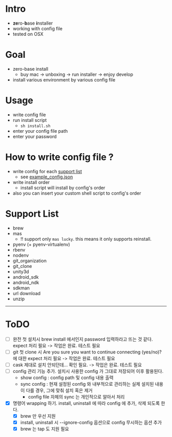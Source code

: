 # Intro
- **ze**ro-**b**ase **i**nstaller
- working with config file
- tested on OSX

# Goal
- zero-base install
    - buy mac -> unboxing -> run installer -> enjoy develop
- install various environment by various config file

# Usage
- write config file
- run install script
    - ``sh install.sh``
- enter your config file path
- enter your password

# How to write config file ?
- write config for each [support list](#support-list)
    - see [example_config.json](example_config.json)
- write install order
    - install script will install by config's order
- also you can insert your custom shell script to config's order

# Support List
- brew
- mas
    - :bangbang: support only ``mas lucky``. this means it only supports reinstall.
- pyenv (+ pyenv-virtualenv)
- rbenv
- nodenv
- git_organization
- git_clone
- unity3d
- android_sdk
- android_ndk
- sdkman
- url download
- unzip


---

# ToDO
- [ ] 완전 첫 설치시 brew install 에서인지 password 입력하라고 뜨는 것 같다. expect 처리 필요 -> 작업은 완료. 테스트 필요
- [ ] git 첫 clone 시 Are you sure you want to continue connecting (yes/no)? 에 대한 expect 처리 필요 -> 작업은 완료. 테스트 필요
- [ ] cask 제대로 설치 안되던데... 확인 필요. -> 작업은 완료. 테스트 필요
- [ ] config 관리 기능 추가. 설치시 사용한 config 가 그대로 저장되어 이후 활용된다.
    - show config : config path 및 config 내용 출력
    - sync config : 현재 설정된 config 와 내부적으로 관리하는 실제 설치된 내용이 다를 경우, 그에 맞춰 설치 혹은 제거
        - config file 자체의 sync 는 개인적으로 알아서 처리
- [X] 명령어 wrapping 하기. install, uninstall 에 따라 config 에 추가, 삭제 되도록 한다.
    - [X] brew 만 우선 지원
    - [X] install, uninstall 시 --ignore-config 옵션으로 config 무시하는 옵션 추가
    - [X] brew 는 tap 도 지원 필요
